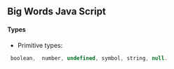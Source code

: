 ## Big Words Java Script



#### Types 
 - Primitive types: 
``` javascript
 boolean,  number, undefined, symbol, string, null. 
```
